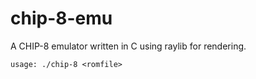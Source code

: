 # chip-8-emu
A CHIP-8 emulator written in C using raylib for rendering.

`usage: ./chip-8 <romfile>`
